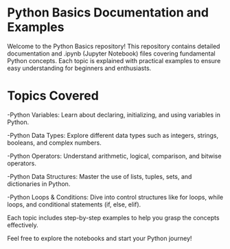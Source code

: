 # Python Basics Documentation and Examples

Welcome to the Python Basics repository! This repository contains detailed documentation and .ipynb (Jupyter Notebook) files covering fundamental Python concepts. Each topic is explained with practical examples to ensure easy understanding for beginners and enthusiasts.

# Topics Covered

-Python Variables: Learn about declaring, initializing, and using variables in Python.

-Python Data Types: Explore different data types such as integers, strings, booleans, and complex numbers.

-Python Operators: Understand arithmetic, logical, comparison, and bitwise operators.

-Python Data Structures: Master the use of lists, tuples, sets, and dictionaries in Python.

-Python Loops & Conditions: Dive into control structures like for loops, while loops, and conditional statements (if, else, elif).

Each topic includes step-by-step examples to help you grasp the concepts effectively.

Feel free to explore the notebooks and start your Python journey!
